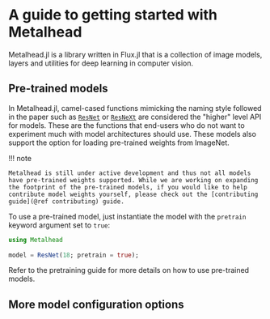 # A guide to getting started with Metalhead

Metalhead.jl is a library written in Flux.jl that is a collection of image models, layers and utilities for deep learning in computer vision.

## Pre-trained models

In Metalhead.jl, camel-cased functions mimicking the naming style followed in the paper such as [`ResNet`](@ref) or [`ResNeXt`](@ref) are considered the "higher" level API for models. These are the functions that end-users who do not want to experiment much with model architectures should use. These models also support the option for loading pre-trained weights from ImageNet.

!!! note

	Metalhead is still under active development and thus not all models have pre-trained weights supported. While we are working on expanding the footprint of the pre-trained models, if you would like to help contribute model weights yourself, please check out the [contributing guide](@ref contributing) guide.

To use a pre-trained model, just instantiate the model with the `pretrain` keyword argument set to `true`:

```julia
using Metalhead
  
model = ResNet(18; pretrain = true);
```

Refer to the pretraining guide for more details on how to use pre-trained models.

## More model configuration options